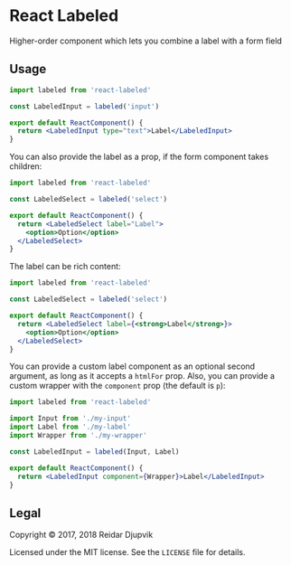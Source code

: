 # React Labeled

Higher-order component which lets you combine a label with a form field

## Usage

```jsx
import labeled from 'react-labeled'

const LabeledInput = labeled('input')

export default ReactComponent() {
  return <LabeledInput type="text">Label</LabeledInput>
}
```

You can also provide the label as a prop, if the form component takes children:

```jsx
import labeled from 'react-labeled'

const LabeledSelect = labeled('select')

export default ReactComponent() {
  return <LabeledSelect label="Label">
    <option>Option</option>
  </LabeledSelect>
}
```

The label can be rich content:

```jsx
import labeled from 'react-labeled'

const LabeledSelect = labeled('select')

export default ReactComponent() {
  return <LabeledSelect label={<strong>Label</strong>}>
    <option>Option</option>
  </LabeledSelect>
}
```

You can provide a custom label component as an optional second argument, as long
as it accepts a `htmlFor` prop. Also, you can provide a custom wrapper with
the `component` prop (the default is `p`):

```jsx
import labeled from 'react-labeled'

import Input from './my-input'
import Label from './my-label'
import Wrapper from './my-wrapper'

const LabeledInput = labeled(Input, Label)

export default ReactComponent() {
  return <LabeledInput component={Wrapper}>Label</LabeledInput>
}
```

## Legal

Copyright © 2017, 2018 Reidar Djupvik

Licensed under the MIT license. See the `LICENSE` file for details.
